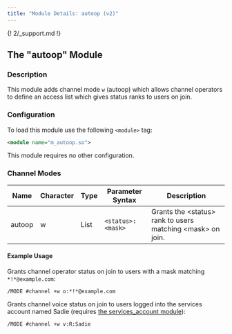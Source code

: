 ```yaml
---
title: "Module Details: autoop (v2)"
---
```


{! 2/_support.md !}

## The "autoop" Module

### Description

This module adds channel mode `w` (autoop) which allows channel operators to define an access list which gives status ranks to users on join.

### Configuration

To load this module use the following `<module>` tag:

```xml
<module name="m_autoop.so">
```

This module requires no other configuration.

### Channel Modes

Name   | Character | Type | Parameter Syntax  | Description
------ | --------- | ---- | ----------------- | -----------
autoop | w         | List | `<status>:<mask>` | Grants the &lt;status&gt; rank to users matching &lt;mask&gt; on join.

#### Example Usage

Grants channel operator status on join to users with a mask matching `*!*@example.com`:

```plaintext
/MODE #channel +w o:*!*@example.com
```

Grants channel voice status on join to users logged into the services account named Sadie (requires [the services_account module](/2/modules/services_account)):

```plaintext
/MODE #channel +w v:R:Sadie
```
